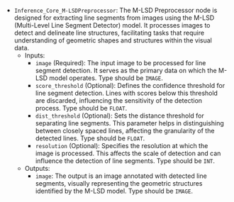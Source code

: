 - `Inference_Core_M-LSDPreprocessor`: The M-LSD Preprocessor node is designed for extracting line segments from images using the M-LSD (Multi-Level Line Segment Detector) model. It processes images to detect and delineate line structures, facilitating tasks that require understanding of geometric shapes and structures within the visual data.
    - Inputs:
        - `image` (Required): The input image to be processed for line segment detection. It serves as the primary data on which the M-LSD model operates. Type should be `IMAGE`.
        - `score_threshold` (Optional): Defines the confidence threshold for line segment detection. Lines with scores below this threshold are discarded, influencing the sensitivity of the detection process. Type should be `FLOAT`.
        - `dist_threshold` (Optional): Sets the distance threshold for separating line segments. This parameter helps in distinguishing between closely spaced lines, affecting the granularity of the detected lines. Type should be `FLOAT`.
        - `resolution` (Optional): Specifies the resolution at which the image is processed. This affects the scale of detection and can influence the detection of line segments. Type should be `INT`.
    - Outputs:
        - `image`: The output is an image annotated with detected line segments, visually representing the geometric structures identified by the M-LSD model. Type should be `IMAGE`.
